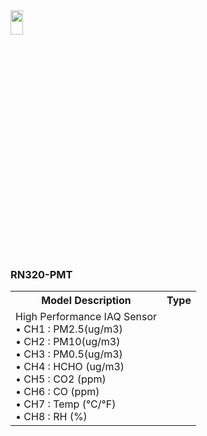 
<img src="https://github.com/user-attachments/assets/771264bf-60dc-46db-bd62-2f0d790b0e11" width="20%" height="10%">
<body>

<h3> RN320-PMT</h3>
<table>
    <tr>
        <th>Model Description</th>
        <th>Type</th>
    </tr>
    <tr>
        <td>
            High Performance IAQ Sensor<br>
            • CH1 : PM2.5(ug/m3)<br>
			• CH2 : PM10(ug/m3)<br>
            • CH3 : PM0.5(ug/m3) <br>
            • CH4 : HCHO (ug/m3)  <br>
            • CH5 : CO2 (ppm)<br>
            • CH6 : CO (ppm)<br>
            • CH7 : Temp (°C/°F)<br>
            • CH8 : RH (%)<br>
        </td>
        <td></td>
    </tr>
</table>
